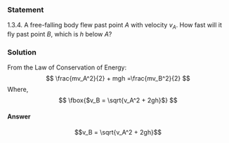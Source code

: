 ###  Statement 

$1.3.4.$ A free-falling body flew past point $A$ with velocity $v_A$. How fast will it fly past point $B$, which is $h$ below $A$? 

### Solution

From the Law of Conservation of Energy: $$ \frac{mv_A^2}{2} + mgh =\frac{mv_B^2}{2} $$ Where, $$ \fbox{$v_B = \sqrt{v_A^2 + 2gh}$} $$ 

#### Answer

$$v_B = \sqrt{v_A^2 + 2gh}$$ 
